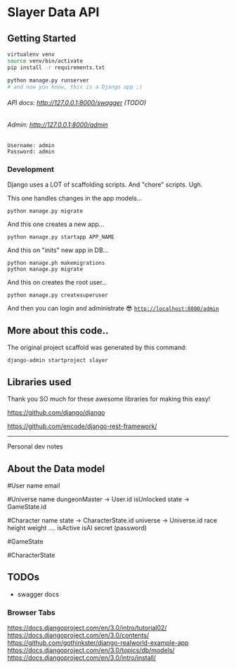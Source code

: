 # Slayer Data API

## Getting Started

```sh
virtualenv venv
source venv/bin/activate
pip install -r requirements.txt

python manage.py runserver
# and now you know, this is a Django app ;)
```

###### API docs: http://127.0.0.1:8000/swagger (TODO)
###### Admin: http://127.0.0.1:8000/admin
```
Username: admin
Password: admin
```


### Development
Django uses a LOT of scaffolding scripts. And "chore" scripts. Ugh.

This one handles changes in the app models...
```
python manage.py migrate
```

And this one creates a new app...
```
python manage.py startapp APP_NAME
```

And this on "inits" new app in DB...
```
python manage.ph makemigrations
python manage.py migrate
```
And this on creates the root user...
```
python manage.py createsuperuser
```

And then you can login and administrate 😎
[```http://localhost:8080/admin```](http://127.0.0.1:8000/admin/login/?next=/admin/)


## More about this code..
The original project scaffold was generated by this command:
```
django-admin startproject slayer
```

## Libraries used
Thank you SO much for these awesome libraries for making this easy!

https://github.com/django/django

https://github.com/encode/django-rest-framework/


------------------------------------------------------
Personal dev notes

## About the Data model

#User
name
email


#Universe
name
dungeonMaster → User.id
isUnlocked
state → GameState.id


#Character
name
state → CharacterState.id
universe → Universe.id
race
height
weight
....
isActive
isAI
secret (password)


#GameState


#CharacterState

## TODOs
- swagger docs

### Browser Tabs
https://docs.djangoproject.com/en/3.0/intro/tutorial02/
https://docs.djangoproject.com/en/3.0/contents/
https://github.com/gothinkster/django-realworld-example-app
https://docs.djangoproject.com/en/3.0/topics/db/models/
https://docs.djangoproject.com/en/3.0/intro/install/
